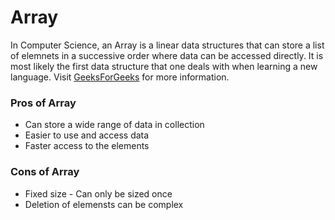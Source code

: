 # Array

In Computer Science, an Array is a linear data structures that can store a list of elemnets in a successive order where data can be accessed directly. It is most likely the first data structure that one deals with when learning a new language. Visit <a href= "https://www.geeksforgeeks.org/array-data-structure/"> GeeksForGeeks</A> for more information. </br>

### Pros of Array 

* Can store a wide range of data in collection
* Easier to use and access data
* Faster access to the elements</br> 

### Cons of Array

* Fixed size - Can only be sized once
* Deletion of elemensts can be complex




